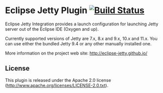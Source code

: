 Eclipse Jetty Plugin [![Build Status](https://travis-ci.org/eclipse-jetty/eclipse-jetty-plugin.svg?branch=master)](https://travis-ci.org/eclipse-jetty/eclipse-jetty-plugin)
===================

Eclipse Jetty Integration provides a launch configuration for launching Jetty server out of the Eclipse IDE (Oxygen and up).

Currently supported versions of Jetty are 7.x, 8.x and 9.x, 10.x and 11.x. You can use either the bundled Jetty 9.4 or any other manually installed one.

More information on the project web site: http://eclipse-jetty.github.io/

## License

This plugin is released under the Apache 2.0 license (http://www.apache.org/licenses/LICENSE-2.0.txt).
